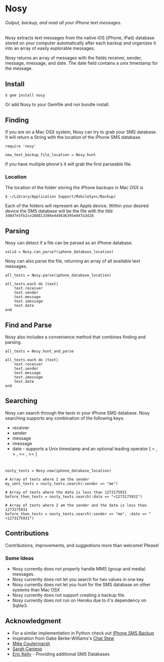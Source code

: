 # Nosy
###### Output, backup, and read all your iPhone text messages.

Nosy extracts text messages from the native iOS (iPhone, iPad) database stored on your computer automatically after each backup and organizes it into an array of easily explorable messages.

Nosy returns an array of messages with the fields receiver, sender, message, imessage, and date. The date field contains a unix timestamp for the message.


## Install

	$ gem install nosy

Or add Nosy to your Gemfile and run bundle install.


## Finding
If you are on a Mac OSX system, Nosy can try to grab your SMS database. It will return a String with the location of the iPhone SMS database.

	require 'nosy'
	
	new_text_backup_file_location = Nosy.hunt

If you have multiple phone's it will grab the first parseable file.

### Location
The location of the folder storing the iPhone backups in Mac OSX is

	$ ~/Library/Application Support/MobileSync/Backup/

Each of the folders will represent an Apple device. Within your desired device the SMS database will be the file with the title `3d0d7e5fb2ce288813306e4d4636395e047a3d28`


## Parsing 

Nosy can detect if a file can be parsed as an iPhone database.
	
	valid = Nosy.can_parse?(iphone_database_location)

Nosy can also parse the file, returning an array of all available text messages.

	all_texts = Nosy.parse(iphone_database_location)

	all_texts.each do |text|
		text.receiver
		text.sender 
		text.message
		text.imessage
		text.date
	end

## Find and Parse

Nosy also includes a convenience method that combines finding and parsing.

	all_texts = Nosy.hunt_and_parse

	all_texts.each do |text|
		text.receiver
		text.sender 
		text.message
		text.imessage
		text.date
	end

## Searching


Nosy can search through the texts in your iPhone SMS database. Nosy searching supports any combination of the following keys:
	
* receiver
* sender
* message
* imessage
* date - supports a Unix timestamp and an optional leading operator [ < , > , <= , >= ]

#	

	nosty_texts = Nosy.new(iphone_database_location)
	
	# Array of texts where I am the sender
	my_sent_texts = nosty_texts.search(:sender => "me")
	
	# Array of texts where the date is less than 1273175931
	before_then_texts = nosty_texts.search(:date => "<1273175931")

	# Array of texts where I am the sender and the date is less than 1273175931
	before_then_texts = nosty_texts.search(:sender => "me", :date => "<1273175931")

## Contributions	
Contributions, improvements, and suggestions more than welcome! Please!

### Some Ideas

* Nosy currently does not properly handle MMS (group and media) messages. 
* Nosy currently does not let you search for two values in one key
* Nosy currently does not let you hunt for the SMS database on other systems than Mac OSX
* Nosy currently does not support creating a backup file.
* Nosy currently does not run on Heroku due to it's dependency on Sqlite3.

## Acknowledgment

* For a similar implementation in Python check out [iPhone SMS Backup](https://github.com/toffer/iphone-sms-backup/)
* Inspiration from Gabe Berke-Williams's [Chat Stew](https://github.com/gabebw/chat_stew)
* [Mike Coutermarsh](https://github.com/mscoutermarsh)
* [Sarah Canieso](https://github.com/scanieso)
* [Eric Kelly](https://github.com/HeroicEric) - Providing additional SMS Databases
